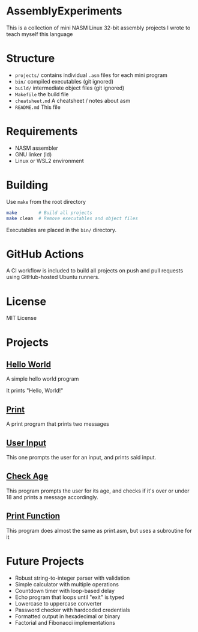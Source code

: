 # AssemblyExperiments

This is a collection of mini NASM Linux 32-bit assembly projects I wrote to teach myself this language

# Structure

- `projects/` contains individual `.asm` files for each mini program
- `bin/` compiled executables (git ignored)
- `build/` intermediate object files (git ignored)
- `Makefile` the build file
- `cheatsheet.md` A cheatsheet / notes about asm
- `README.md` This file

# Requirements

- NASM assembler
- GNU linker (ld)
- Linux or WSL2 environment

# Building

Use `make` from the root directory

```bash
make		# Build all projects
make clean	# Remove executables and object files
```

Executables are placed in the `bin/` directory.

# GitHub Actions

A CI workflow is included to build all projects on push and pull requests using GitHub-hosted Ubuntu runners.

# License

MIT License

# Projects

## [Hello World](projects/hello_world.asm)

A simple hello world program

It prints "Hello, World!"

## [Print](projects/print.asm)

A print program that prints two messages

## [User Input](projects/user_input.asm)

This one prompts the user for an input, and prints said input.

## [Check Age](projects/check_age.asm)

This program prompts the user for its age,
and checks if it's over or under 18 and prints a message accordingly.

## [Print Function](projects/print_function.asm)

This program does almost the same as print.asm, but uses a subroutine for it

# Future Projects

- Robust string-to-integer parser with validation
- Simple calculator with multiple operations
- Countdown timer with loop-based delay
- Echo program that loops until "exit" is typed
- Lowercase to uppercase converter
- Password checker with hardcoded credentials
- Formatted output in hexadecimal or binary
- Factorial and Fibonacci implementations
